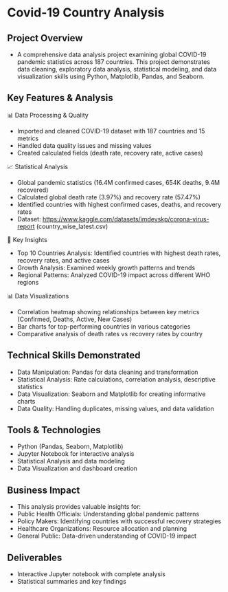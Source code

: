 # Covid-19 Country Analysis

## Project Overview
* A comprehensive data analysis project examining global COVID-19 pandemic statistics across 187 countries. This project demonstrates data cleaning, exploratory data analysis, statistical modeling, and data visualization skills using Python, Matplotlib, Pandas, and Seaborn.
  
## Key Features & Analysis
📊 Data Processing & Quality
* Imported and cleaned COVID-19 dataset with 187 countries and 15 metrics
* Handled data quality issues and missing values
* Created calculated fields (death rate, recovery rate, active cases)
  
📈 Statistical Analysis
* Global pandemic statistics (16.4M confirmed cases, 654K deaths, 9.4M recovered)
* Calculated global death rate (3.97%) and recovery rate (57.47%)
* Identified countries with highest confirmed cases, deaths, and recovery rates
* Dataset: https://www.kaggle.com/datasets/imdevskp/corona-virus-report (country_wise_latest.csv)

🎯 Key Insights
* Top 10 Countries Analysis: Identified countries with highest death rates, recovery rates, and active cases
* Growth Analysis: Examined weekly growth patterns and trends
* Regional Patterns: Analyzed COVID-19 impact across different WHO regions

📊 Data Visualizations
* Correlation heatmap showing relationships between key metrics (Confirmed, Deaths, Active, New Cases)
* Bar charts for top-performing countries in various categories
* Comparative analysis of death rates vs recovery rates by country

## Technical Skills Demonstrated
* Data Manipulation: Pandas for data cleaning and transformation
* Statistical Analysis: Rate calculations, correlation analysis, descriptive statistics
* Data Visualization: Seaborn and Matplotlib for creating informative charts
* Data Quality: Handling duplicates, missing values, and data validation

## Tools & Technologies
* Python (Pandas, Seaborn, Matplotlib)
* Jupyter Notebook for interactive analysis
* Statistical Analysis and data modeling
* Data Visualization and dashboard creation

## Business Impact
* This analysis provides valuable insights for:
* Public Health Officials: Understanding global pandemic patterns
* Policy Makers: Identifying countries with successful recovery strategies
* Healthcare Organizations: Resource allocation and planning
* General Public: Data-driven understanding of COVID-19 impact

## Deliverables
* Interactive Jupyter notebook with complete analysis
* Statistical summaries and key findings
